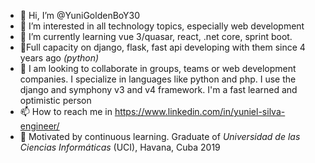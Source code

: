 - 👋 Hi, I’m @YuniGoldenBoY30 
- 👀 I’m interested in all technology topics, especially web development
- 🌱 I’m currently learning vue 3/quasar, react, .net core, sprint boot.
- 🎉Full capacity on django, flask, fast api developing with them since 4 years ago *(python)*
- 💞️ I am looking to collaborate in groups, teams or web development companies. I specialize in languages like python and php. I use the django and symphony v3 and v4 framework. I'm a fast learned and optimistic person
- 📫 How to reach me in https://www.linkedin.com/in/yuniel-silva-engineer/
- 💪 Motivated by continuous learning. Graduate of *Universidad de las Ciencias Informáticas* (UCI), Havana, Cuba 2019
<!---
YuniGoldenBoY30/YuniGoldenBoY30 is a ✨ special ✨ repository because its `README.md` (this file) appears on your GitHub profile.
You can click the Preview link to take a look at your changes.
--->
